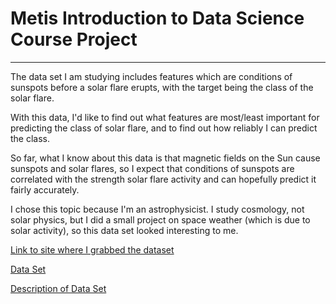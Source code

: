 # Metis Introduction to Data Science Course Project
----
The data set I am studying includes features which are conditions of sunspots before a solar flare erupts, with the target being the class of the solar flare.

With this data, I'd like to find out what features are most/least important for predicting the class of solar flare, and to find out how reliably I can predict the class.

So far, what I know about this data is that magnetic fields on the Sun cause sunspots and solar flares, so I expect that conditions of sunspots are correlated with the strength solar flare activity and can hopefully predict it fairly accurately.

I chose this topic because I'm an astrophysicist. I study cosmology, not solar physics, but I did a small project on space weather (which is due to solar activity), so this data set looked interesting to me.

[Link to site where I grabbed the dataset](http://archive.ics.uci.edu/ml/datasets/Solar+Flare)

[Data Set](flare.data2.txt)

[Description of Data Set](flare.names.txt)



